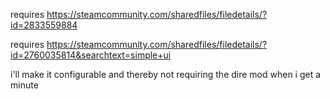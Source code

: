 requires https://steamcommunity.com/sharedfiles/filedetails/?id=2833559884

requires https://steamcommunity.com/sharedfiles/filedetails/?id=2760035814&searchtext=simple+ui

i'll make it configurable and thereby not requiring the dire mod when i get a minute
